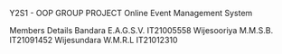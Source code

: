Y2S1 - OOP GROUP PROJECT
Online Event Management System

Members Details
Bandara E.A.G.S.V. IT21005558
Wijesooriya M.M.S.B. IT21091452
Wijesundara W.M.R.L IT21012310
